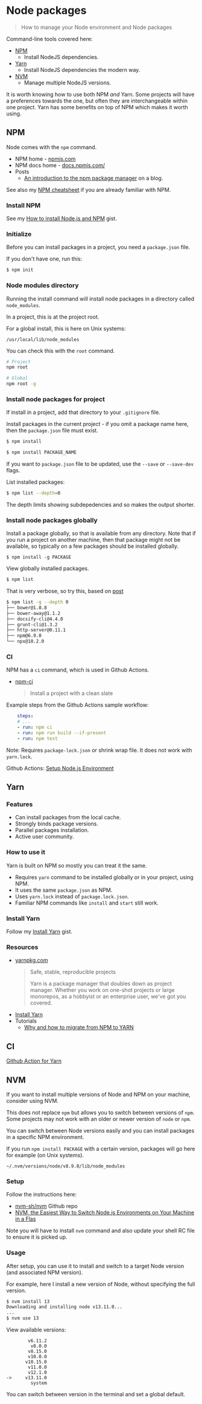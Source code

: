 # Node packages
> How to manage your Node environment and Node packages

Command-line tools covered here:

- [NPM](#npm)
    - Install NodeJS dependencies.
- [Yarn](#yarn)
    - Install NodeJS dependencies the modern way.
- [NVM](#nvm)
    - Manage multiple NodeJS versions.

It is worth knowing how to use both NPM _and_ Yarn. Some projects will have a preferences towards the one, but often they are interchangeable within one project. Yarn has some benefits on top of NPM which makes it worth using.


## NPM

Node comes with the `npm` command.

- NPM home - [npmjs.com](https://npmjs.com/)
- NPM docs home - [docs.npmjs.com/](https://docs.npmjs.com/)
- Posts
    - [An introduction to the npm package manager](https://flaviocopes.com/npm/) on a blog.

See also my [NPM cheatsheet](https://github.com/MichaelCurrin/cheatsheets/blob/master/cheatsheets/package_managers/npm.md) if you are already familiar with NPM.

### Install NPM

See my [How to install Node.js and NPM](https://gist.github.com/MichaelCurrin/aa1fc56419a355972b96bce23f3bccba) gist.

### Initialize

Before you can install packages in a project, you need a `package.json` file.

If you don't have one, run this:

```sh
$ npm init
```

### Node modules directory

Running the install command will install node packages in a directory called `node_modules`.

In a project, this is at the project root.

For a global install, this is here on Unix systems:

```
/usr/local/lib/node_modules
```

You can check this with the `root` command.

```sh
# Project
npm root

# Global
npm root -g
```

### Install node packages for project

If install in a project, add that directory to your `.gitignore` file.

Install packages in the current project - if you omit a package name here, then the `package.json` file must exist.

```sh
$ npm install
```

```sh
$ npm install PACKAGE_NAME
```

If you want to `package.json` file to be updated, use the `--save` or `--save-dev` flags.

List installed packages:

```sh
$ npm list --depth=0
```

The depth limits showing subdepedencies and so makes the output shorter.

### Install node packages globally

Install a package globally, so that is available from any directory. Note that if you run a project on another machine, then that package might not be available, so typically on a few packages should be installed globally.

```sdh
$ npm install -g PACKAGE
```

View globally installed packages.

```sh
$ npm list
```

That is very verbose, so try this, based on [post](https://medium.com/@alberto.schiabel/npm-tricks-part-1-get-list-of-globally-installed-packages-39a240347ef0)

```sh
$ npm list -g --depth 0
├── bower@1.8.8
├── bower-away@1.1.2
├── docsify-cli@4.4.0
├── grunt-cli@1.3.2
├── http-server@0.11.1
├── npm@6.9.0
└── npx@10.2.0
```


### CI

NPM has a `ci` command, which is used in Github Actions.

- [npm-ci](https://docs.npmjs.com/cli/ci.html)
    > Install a project with a clean slate

Example steps from the Github Actions sample workflow:

```yaml
    steps:
    # ...
    - run: npm ci
    - run: npm run build --if-present
    - run: npm test
```


Note: Requires `package-lock.json` or shrink wrap file. It does not work with `yarn.lock`.

Github Actions: [Setup Node.js Environment](https://github.com/marketplace/actions/setup-node-js-environment)


## Yarn

### Features

- Can install packages from the local cache.
- Strongly binds package versions.
- Parallel packages installation.
- Active user community.

### How to use it

Yarn is built on NPM so mostly you can treat it the same.

- Requires `yarn` command to be installed globally or in your project, using NPM.
- It uses the same `package.json` as NPM.
- Uses `yarn.lock` instead of `package.lock.json`.
- Familiar NPM commands like `install` and `start` still work.

### Install Yarn

Follow my [Install Yarn](https://gist.github.com/MichaelCurrin/bdc34c554fa3023ee81449eb77375fcb) gist.

### Resources

- [yarnpkg.com](https://yarnpkg.com)
    > Safe, stable, reproducible projects
    >
    > Yarn is a package manager that doubles down as project manager. Whether you work on one-shot projects or large monorepos, as a hobbyist or an enterprise user, we've got you covered.
- [Install Yarn](https://classic.yarnpkg.com/en/docs/install)
- Tutorials
    - [Why and how to migrate from NPM to YARN](https://waverleysoftware.com/blog/yarn-vs-npm/)


## CI

[Github Action for Yarn](https://github.com/marketplace/actions/github-action-for-yarn)


## NVM

If you want to install multiple versions of Node and NPM on your machine, consider using NVM. 

This does not replace `npm` but allows you to switch between versions of `npm`. Some projects may not work with an older or newer version of `node` or `npm`.

You can switch between Node versions easily and you can install packages in a specific NPM environment.

If you run `npm install PACKAGE` with a certain version, packages will go here for example (on Unix systems).

```
~/.nvm/versions/node/v8.9.0/lib/node_modules
```

### Setup

Follow the instructions here:

- [nvm-sh/nvm](https://github.com/nvm-sh/nvm) Github repo
- [NVM, the Easiest Way to Switch Node.js Environments on Your Machine in a Flas](https://itnext.io/nvm-the-easiest-way-to-switch-node-js-environments-on-your-machine-in-a-flash-17babb7d5f1b?gi=74712a4b1ad)

Note you will have to install `nvm` command and also update your shell RC file to ensure it is picked up.

### Usage

After setup, you can use it to install and switch to a target Node version (and associated NPM version).

For example, here I install a new version of Node, without specifying the full version.

```sh
$ nvm install 13
Downloading and installing node v13.11.0...
...
$ nvm use 13
```

View available versions:

```
        v6.11.2
         v8.0.0
        v8.15.0
        v10.0.0
       v10.15.0
        v11.0.0
        v12.1.0
->     v13.11.0
         system
 ```   

You can switch between version in the terminal and set a global default.

